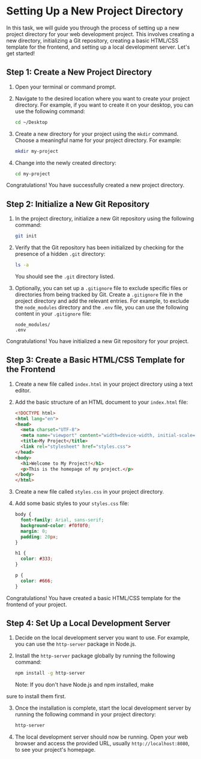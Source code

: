 # Setting Up a New Project Directory

In this task, we will guide you through the process of setting up a new project directory for your web development project. This involves creating a new directory, initializing a Git repository, creating a basic HTML/CSS template for the frontend, and setting up a local development server. Let's get started!

## Step 1: Create a New Project Directory

1. Open your terminal or command prompt.

2. Navigate to the desired location where you want to create your project directory. For example, if you want to create it on your desktop, you can use the following command:

   ```bash
   cd ~/Desktop
   ```

3. Create a new directory for your project using the `mkdir` command. Choose a meaningful name for your project directory. For example:

   ```bash
   mkdir my-project
   ```

4. Change into the newly created directory:

   ```bash
   cd my-project
   ```

Congratulations! You have successfully created a new project directory.

## Step 2: Initialize a New Git Repository

1. In the project directory, initialize a new Git repository using the following command:

   ```bash
   git init
   ```

2. Verify that the Git repository has been initialized by checking for the presence of a hidden `.git` directory:

   ```bash
   ls -a
   ```

   You should see the `.git` directory listed.

3. Optionally, you can set up a `.gitignore` file to exclude specific files or directories from being tracked by Git. Create a `.gitignore` file in the project directory and add the relevant entries. For example, to exclude the `node_modules` directory and the `.env` file, you can use the following content in your `.gitignore` file:

   ```
   node_modules/
   .env
   ```

Congratulations! You have initialized a new Git repository for your project.

## Step 3: Create a Basic HTML/CSS Template for the Frontend

1. Create a new file called `index.html` in your project directory using a text editor.

2. Add the basic structure of an HTML document to your `index.html` file:

   ```html
   <!DOCTYPE html>
   <html lang="en">
   <head>
     <meta charset="UTF-8">
     <meta name="viewport" content="width=device-width, initial-scale=1.0">
     <title>My Project</title>
     <link rel="stylesheet" href="styles.css">
   </head>
   <body>
     <h1>Welcome to My Project!</h1>
     <p>This is the homepage of my project.</p>
   </body>
   </html>
   ```

3. Create a new file called `styles.css` in your project directory.

4. Add some basic styles to your `styles.css` file:

   ```css
   body {
     font-family: Arial, sans-serif;
     background-color: #f0f0f0;
     margin: 0;
     padding: 20px;
   }

   h1 {
     color: #333;
   }

   p {
     color: #666;
   }
   ```

Congratulations! You have created a basic HTML/CSS template for the frontend of your project.

## Step 4: Set Up a Local Development Server

1. Decide on the local development server you want to use. For example, you can use the `http-server` package in Node.js.

2. Install the `http-server` package globally by running the following command:

   ```bash
   npm install -g http-server
   ```

   Note: If you don't have Node.js and npm installed, make

 sure to install them first.

3. Once the installation is complete, start the local development server by running the following command in your project directory:

   ```bash
   http-server
   ```

4. The local development server should now be running. Open your web browser and access the provided URL, usually `http://localhost:8080`, to see your project's homepage.
